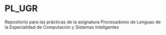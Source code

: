 # PL_UGR
Repositorio para las prácticas de la asignatura Procesadores de Lenguas de la Especialidad de Computación y Sistemas Inteligentes
